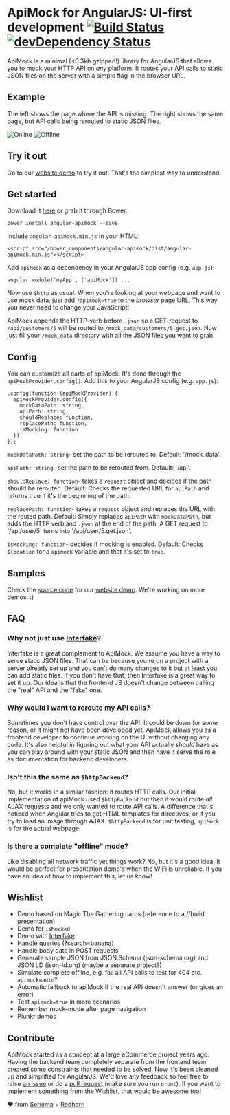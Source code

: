 # ApiMock for AngularJS: UI-first development [![Build Status](https://travis-ci.org/seriema/angular-apimock.png?branch=master)](https://travis-ci.org/seriema/angular-apimock) [![devDependency Status](https://david-dm.org/seriema/angular-apimock/dev-status.png)](https://david-dm.org/seriema/angular-apimock#info=devDependencies)

ApiMock is a minimal (<0.3kb gzipped!) library for AngularJS that allows you to mock your HTTP API on _any_ platform. It routes your API calls to static JSON files on the server with a simple flag in the browser URL.


## Example
The left shows the page where the API is missing. The right shows the same page, but API calls being rerouted to static JSON files.

![Online](https://dl.dropboxusercontent.com/u/5566693/Screenshot%202014-02-23%2015.04.25.png) ![Offline](https://dl.dropboxusercontent.com/u/5566693/Screenshot%202014-02-23%2015.03.54.png)


## Try it out

Go to our [website demo](http://johansson.jp/angular-apimock/#/demo-simple) to try it out. That's the simplest way to understand.


## Get started

Download it  [here](https://raw.githubusercontent.com/seriema/angular-apimock/master/dist/angular-apimock.min.js) or grab it through Bower.

````
bower install angular-apimock --save
````

Include `angular-apimock.min.js` in your HTML:
````
<script src="/bower_components/angular-apimock/dist/angular-apimock.min.js"></script>
````

Add `apiMock` as a dependency in your AngularJS app config (e.g. `app.js`):
````
angular.module('myApp', ['apiMock']) ...
````

Now use `$http` as usual. When you're looking at your webpage and want to use mock data, just add `?apimock=true` to the _browser_ page URL. This way you never need to change your JavaScript!

ApiMock appends the HTTP-verb before `.json` so a GET-request to `/api/customers/5` will be routed to `/mock_data/customers/5.get.json`. Now just fill your `/mock_data` directory with all the JSON files you want to grab.


## Config

You can customize all parts of apiMock. It's done through the `apiMockProvider.config()`. Add this to your AngularJS config (e.g. `app.js`):
````
.config(function (apiMockProvider) {
  apiMockProvider.config({
    mockDataPath: string,
    apiPath: string,
    shouldReplace: function,
    replacePath: function,
    isMocking: function
  });
});
````

`mockDataPath: string`- set the path to be rerouted to. Default: '/mock_data'.

`apiPath: string`- set the path to be rerouted from. Default: '/api'.

`shouldReplace: function`- takes a `request` object and decides if the path should be rerouted. Default: Checks the requested URL for `apiPath` and returns true if it's the beginning of the path.

`replacePath: function`- takes a `request` object and replaces the URL with the routed path. Default: Simply replaces `apiPath` with `mockDataPath`, but adds the HTTP verb and `.json` at the end of the path. A GET request to '/api/user/5' turns into '/api/user/5.get.json'.

`isMocking: function`- decides if mocking is enabled. Default: Checks `$location` for a `apimock` variable and that it's set to `true`.


## Samples

Check the [source code](https://github.com/seriema/angular-apimock/blob/gh-pages-dev/app/scripts/controllers/demo-simple.js) for our [website demo](http://johansson.jp/angular-apimock/#/demo-simple). We're working on more demos. :)


## FAQ

### Why not just use [Interfake](https://github.com/basicallydan/interfake)?
Interfake is a great complement to ApiMock. We assume you have a way to serve static JSON files. That can be because you're on a project with a server already set up and you can't do many changes to it but at least you can add static files. If you don't have that, then Interfake is a great way to set it up. Our idea is that the frontend JS doesn't change between calling the "real" API and the "fake" one.

### Why would I want to reroute my API calls?
Sometimes you don't have control over the API. It could be down for some reason, or it might not have been developed yet. ApiMock allows you as a frontend developer to continue working on the UI without changing any code. It's also helpful in figuring out what your API actually _should_ have as you can play around with your static JSON and then have it serve the role as documentation for backend developers.

### Isn't this the same as `$httpBackend`?
No, but it works in a similar fashion: it routes HTTP calls. Our initial implementation of apiMock used `$httpBackend` but then it would route _all_ AJAX requests and we only wanted to route API calls. A difference that's noticed when Angular tries to get HTML templates for directives, or if you try to load an image through AJAX. `$httpBackend` is for unit testing, `apiMock` is for the actual webpage.

### Is there a complete "offline" mode?
Like disabling all network traffic yet things work? No, but it's a good idea. It would be perfect for presentation demo's when the WiFi is unreliable. If you have an idea of how to implement this, let us know!


## Wishlist

* Demo based on Magic The Gathering cards (reference to a //build presentation)
* Demo for `isMocked`
* Demo with [Interfake](https://github.com/basicallydan/interfake)
* Handle queries (?search=banana)
* Handle body data in POST requests
* Generate sample JSON from JSON Schema (json-schema.org) and JSON LD (json-ld.org) (maybe a separate project?)
* Simulate complete offline, e.g. fail all API calls to test for 404 etc. `apimock=auto`?
* Automatic fallback to apiMock if the real API doesn't answer (or gives an error)
* Test `apimock=true` in more scenarios
* Remember mock-mode after page navigation
* Plunkr demos


## Contribute

ApiMock started as a concept at a large eCommerce project years ago. Having the backend team completely separate from the frontend team created some constraints that needed to be solved. Now it's been cleaned up and simplified for AngularJS. We'd love any feedback so feel free to raise [an issue](https://github.com/seriema/angular-apimock/issues) or do a [pull request](https://github.com/seriema/angular-apimock/pulls) (make sure you run `grunt`). If you want to implement something from the Wishlist, that would be awesome too!


♥ from [Seriema](http://johansson.jp) + [Redhorn](http://redhorn.se/)
